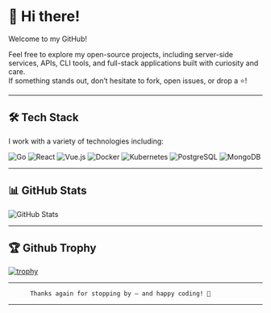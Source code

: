 # 👋 Hi there!

Welcome to my GitHub!

Feel free to explore my open-source projects, including server-side services, APIs, CLI tools, and full-stack applications built with curiosity and care.  
If something stands out, don’t hesitate to fork, open issues, or drop a ⭐!

---

## 🛠️ Tech Stack

I work with a variety of technologies including:

![Go](https://img.shields.io/badge/Go-00ADD8?style=for-the-badge&logo=go&logoColor=white)
![React](https://img.shields.io/badge/React-20232A?style=for-the-badge&logo=react&logoColor=61DAFB)
![Vue.js](https://img.shields.io/badge/Vue.js-35495E?style=for-the-badge&logo=vue.js&logoColor=4FC08D)
![Docker](https://img.shields.io/badge/Docker-2496ED?style=for-the-badge&logo=docker&logoColor=white)
![Kubernetes](https://img.shields.io/badge/Kubernetes-326CE5?style=for-the-badge&logo=kubernetes&logoColor=white)
![PostgreSQL](https://img.shields.io/badge/PostgreSQL-336791?style=for-the-badge&logo=postgresql&logoColor=white)
![MongoDB](https://img.shields.io/badge/MongoDB-47A248?style=for-the-badge&logo=mongodb&logoColor=white)


---
## 📊 GitHub Stats

![GitHub Stats](https://github-readme-stats.vercel.app/api?username=Adonay-Dev&show_icons=true&theme=default)

---

## 🏆 Github Trophy
[![trophy](https://github-profile-trophy.vercel.app//?username=Adonay-Dev)](https://github.com/Adonay-Dev)


---

          Thanks again for stopping by — and happy coding! 🚀
---
